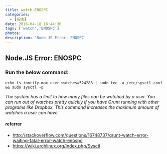 ```yaml
---
title: watch-ENOSPC
categories:
  - [系统]
date: 2016-04-18 16:44:36
tags: ['watch','ENOSPC']
photos:
description: 'Node.JS Error: ENOSPC'
---
```


## Node.JS Error: ENOSPC

### Run the below command:

```
echo fs.inotify.max_user_watches=524288 | sudo tee -a /etc/sysctl.conf && sudo sysctl -p
```

*The system has a limit to how many files can be watched by a user. You can run out of watches pretty quickly if you have Grunt running with other programs like Dropbox. This command increases the maximum amount of watches a user can have.*

#### referrer

-  http://stackoverflow.com/questions/16748737/grunt-watch-error-waiting-fatal-error-watch-enospc
-  https://wiki.archlinux.org/index.php/Sysctl